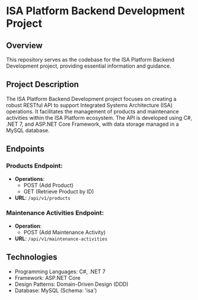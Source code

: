 # ISA Platform Backend Development Project

## Overview

This repository serves as the codebase for the ISA Platform Backend Development project, providing essential information and guidance.

## Project Description

The ISA Platform Backend Development project focuses on creating a robust RESTful API to support Integrated Systems Architecture (ISA) operations. It facilitates the management of products and maintenance activities within the ISA Platform ecosystem. The API is developed using C#, .NET 7, and ASP.NET Core Framework, with data storage managed in a MySQL database.

## Endpoints

### Products Endpoint:

- **Operations**: 
  - POST (Add Product)
  - GET (Retrieve Product by ID)
- **URL**: `/api/v1/products`

### Maintenance Activities Endpoint:

- **Operation**: 
  - POST (Add Maintenance Activity)
- **URL**: `/api/v1/maintenance-activities`

## Technologies

- Programming Languages: C#, .NET 7
- Framework: ASP.NET Core
- Design Patterns: Domain-Driven Design (DDD)
- Database: MySQL (Schema: 'isa')
